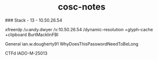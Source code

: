 <h1 style="text-align:center">cosc-notes</h1>
### Stack
- 13
- 10.50.26.54

xfreerdp /u:andy.dwyer /v:10.50.26.54 /dynamic-resolution +glyph-cache +clipboard
BurtMacklinFBI

General
  ian.w.dougherty91
  WhyDoesThisPasswordNeedToBeLong

CTFd
  IADO-M-25013
